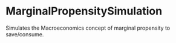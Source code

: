 # MarginalPropensitySimulation
Simulates the Macroeconomics concept of marginal propensity to save/consume.
